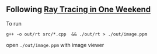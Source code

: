 ## Following [Ray Tracing in One Weekend](https://raytracing.github.io/books/RayTracingInOneWeekend.html#overview)

To run

```g++ -o out/rt src/*.cpp  && ./out/rt > ./out/image.ppm```

open ```./out/image.ppm``` with image viewer